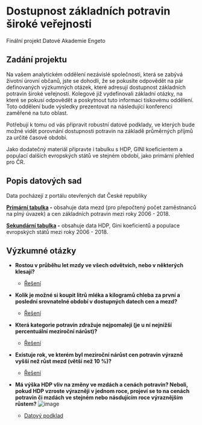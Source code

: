 # Dostupnost základních potravin široké veřejnosti
Finální projekt Datové Akademie Engeto
## Zadání projektu
Na vašem analytickém oddělení nezávislé společnosti, která se zabývá životní úrovní občanů, jste se dohodli, že se pokusíte odpovědět na pár definovaných výzkumných otázek, které adresují dostupnost základních potravin široké veřejnosti. Kolegové již vydefinovali základní otázky, na které se pokusí odpovědět a poskytnout tuto informaci tiskovému oddělení. Toto oddělení bude výsledky prezentovat na následující konferenci zaměřené na tuto oblast.

Potřebují k tomu od vás připravit robustní datové podklady, ve kterých bude možné vidět porovnání dostupnosti potravin na základě průměrných příjmů za určité časové období.

Jako dodatečný materiál připravte i tabulku s HDP, GINI koeficientem a populací dalších evropských států ve stejném období, jako primární přehled pro ČR.
## Popis datových sad
Data pocházejí z portálu otevřených dat České republiky

**[Primární tabulka](/primary_table.sql) -** obsahuje data mezd (pro přepočtený počet zaměstnanců na plný úvazek) a cen základních potravin mezi roky 2006 - 2018.

**[Sekundární tabulka](/secondary_table.sql) -** obsahuje data HDP, Gini koeficientů a populace evropských států mezi roky 2006 - 2018.

## Výzkumné otázky

- **Rostou v průběhu let mzdy ve všech odvětvích, nebo v některých klesají?**
  - [Řešení](/q1.sql)
 
  
- **Kolik je možné si koupit litrů mléka a kilogramů chleba za první a poslední srovnatelné období v dostupných datech cen a mezd?**
  - [Řešení](/q2.sql)
- **Která kategorie potravin zdražuje nejpomaleji (je u ní nejnižší percentuální meziroční nárůst)?**
  - [Řešení](/q3.sql)
- **Existuje rok, ve kterém byl meziroční nárůst cen potravin výrazně vyšší než růst mezd (větší než 10 %)?**
  - [Řešení](q4.sql)
- **Má výška HDP vliv na změny ve mzdách a cenách potravin? Neboli, pokud HDP vzroste výrazněji v jednom roce, projeví se to na cenách potravin či mzdách ve stejném nebo násdujícím roce výraznějším růstem?**
   ![image](https://github.com/JanPelisek/SQL_project_engeto_2023/assets/52496899/9b5c0ce6-c10a-44e1-b1be-0b57b96ff4de)
  - [Datový podklad](q5.sql)

 
